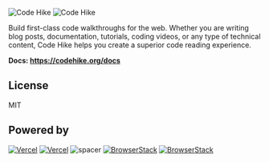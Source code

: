 ![Code Hike](https://user-images.githubusercontent.com/1911623/144417674-e5ac77d9-e491-449c-aa70-6f8b46ffd6c6.png#gh-light-mode-only)
![Code Hike](https://user-images.githubusercontent.com/1911623/144418617-b8d4518a-2d09-46ad-80a7-d5cc3f8af053.png#gh-dark-mode-only)

Build first-class code walkthroughs for the web. Whether you are writing blog posts, documentation, tutorials, coding videos, or any type of technical content, Code Hike helps you create a superior code reading experience.

**Docs: https://codehike.org/docs**

## License

MIT

## Powered by

[![Vercel](https://user-images.githubusercontent.com/1911623/145199399-68b8cd57-c331-4c50-81a2-8c491fb7c0a5.png#gh-dark-mode-only)](https://vercel.com/?utm_source=codehike&utm_campaign=oss#gh-dark-mode-only)
[![Vercel](https://user-images.githubusercontent.com/1911623/145199467-f07416cf-2ed5-4c6f-a4e1-bbcaabbec603.png#gh-light-mode-only)](https://vercel.com/?utm_source=codehike&utm_campaign=oss#gh-light-mode-only)
![spacer](https://user-images.githubusercontent.com/1911623/145202317-0bcfb3ed-403c-4737-a781-2eeb6b796e8b.png)
[![BrowserStack](https://user-images.githubusercontent.com/1911623/145201865-9786b79a-c532-41f7-8da0-91334b53f380.png#gh-dark-mode-only)](https://www.browserstack.com/#gh-dark-mode-only)
[![BrowserStack](https://user-images.githubusercontent.com/1911623/145201872-8940020c-5659-4066-9a0b-0eb25ace3e61.png#gh-light-mode-only)](https://www.browserstack.com/#gh-light-mode-only)
